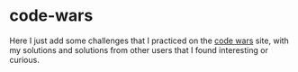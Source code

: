 # code-wars

Here I just add some challenges that I practiced on the [code wars](https://www.codewars.com/dashboard) site, with my solutions and solutions from other users that I found interesting or curious.
